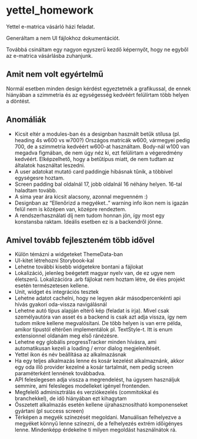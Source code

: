 # yettel_homework

Yettel e-matrica vásárló házi feladat.

Generáltam a nem UI fájlokhoz dokumentációt.

Továbbá csináltam egy nagyon egyszerű kezdő képernyőt, hogy ne egyből az e-matrica vásárlásba zuhanjunk.

## Amit nem volt egyértelmű

Normál esetben minden design kérdést egyeztetnék a grafikussal, de ennek hiányában a szimmetria és az egységesség kedvéért felülírtam több helyen a döntést.

## Anomáliák

- Kicsit eltér a modules-ban és a designban használt betűk stílusa (pl. heading 4s w600 vs w700?) Országos matricák w600, vármegyei pedig 700, de a szimmetria kedvéért w600-at használtam. Body-nál w100 van megadva figmában, de nem úgy néz ki, ezt felülírtam a végeredmény kedvéért. Elképzelhető, hogy a betűtípus miatt, de nem tudtam az általatok használtat leszedni.
- A user adatokat mutató card paddingje hibásnak tűnik, a többivel egységesre hoztam.
- Screen padding bal oldalnál 17, jobb oldalnál 16 néhány helyen. 16-tal haladtam tovább.
- A sima year ára kicsit alacsony, azonnal megvenném :)
- Designban az “Ellenőrizd a megyéket..” warning info ikon nem is igazán felül nem is középen van, középre rendeztem.
- A rendszerhasználati díj nem tudom honnan jön, így most egy konstansba raktam. Ideális esetben ez is a backendről jönne.

## Amivel tovább fejleszteném több idővel

- Külön témázni a widgeteket ThemeData-ban
- UI-kitet létrehozni Storybook-kal
- Lehetne további kisebb widgetekre bontani a fájlokat
- Lokalizáció, jelenleg beégetett magyar nyelv van, de ez ugye nem életszerű. Lokalizációra .arb fájlokat nem hoztam létre, de éles projekt esetén természetesen kellene.
- Unit, widget és integrációs tesztek
- Lehetne adatot cachelni, hogy ne legyen akár másodpercenkénti api hívás gyakori oda-vissza navigálásnál
- Lehetne autó típus alapján eltérő kép (feladat is írja). Mivel csak személyautóra van asset és a backend is csak azt adja vissza, így nem tudom mikre kellene megvalósítani. De több helyen is van erre példa, amikor típustól eltérően implementálok pl. TextStyle-t. Itt is enum extensionnel oldanám meg első ránézésre.
- Lehetne egy globális progressTracker minden hívásra, ami automatikusan kezeli a loading / error dialog megjelenítését.
- Yettel ikon és név beállítása az alkalmazásnak
- Ha egy teljes alkalmazás lenne és kosár kezelést alkalmaznánk, akkor egy oda illő provider kezelné a kosár tartalmát, nem pedig screen paraméterként lennének továbbadva.
- API feleslegesen adja vissza a megrendelést, ha úgysem használjuk semmire, ami felesleges modelleket igényel frontenden.
- Megfelelő adminisztrálás és verziókezelés (commitokkal és branchekkel), de idő hiányában ezt kihagytam
- Összetett alkalmazás esetén kellene újrahasznosítható komponenseket gyártani (pl success screen)
- Térképen a megyék színezését megoldani. Manuálisan felhelyezve a megyéket könnyű lenne színezni, de a felhelyezés extrém időigényes lenne. Mindenképp érdekelne ti milyen megoldást használnátok rá.
